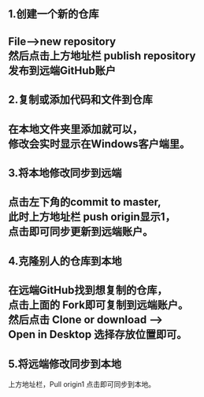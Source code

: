 ## 1.创建一个新的仓库

File-->new repository   
然后点击上方地址栏 publish repository   
发布到远端GitHub账户   
-----
## 2.复制或添加代码和文件到仓库 ##

在本地文件夹里添加就可以，   
修改会实时显示在Windows客户端里。   
-----
## 3.将本地修改同步到远端

点击左下角的commit to master,      
此时上方地址栏 push origin显示1，      
点击即可同步更新到远端账户。   
-----
## 4.克隆别人的仓库到本地   
在远端GitHub找到想复制的仓库，   
点击上面的 Fork即可复制到远端账户。   
然后点击 Clone or download -->   
Open in Desktop 选择存放位置即可。   
-----
## 5.将远端修改同步到本地   
上方地址栏，Pull origin1 点击即可同步到本地。
